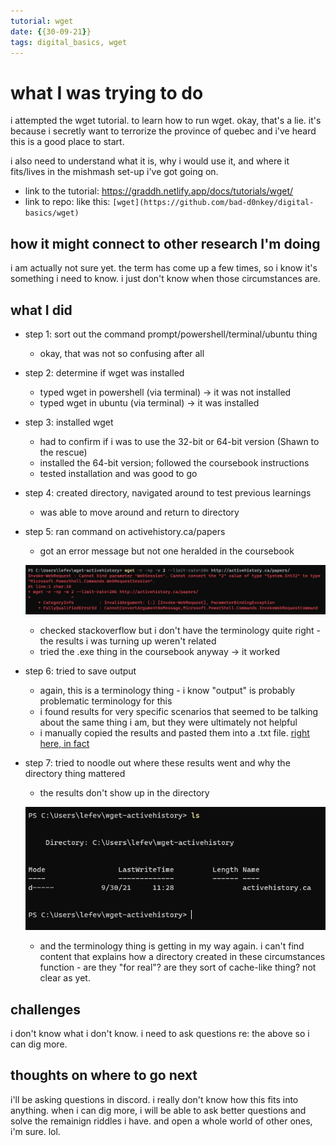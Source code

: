 ```yaml
---
tutorial: wget
date: {{30-09-21}}
tags: digital_basics, wget
---
```


# what I was trying to do

i attempted the wget tutorial. to learn how to run wget. 
okay, that's a lie. it's because i secretly want to terrorize the province of quebec and i've heard this is a good place to start. 

i also need to understand what it is, why i would use it, and where it fits/lives in the mishmash set-up i've got going on. 

+ link to the tutorial: https://graddh.netlify.app/docs/tutorials/wget/
+ link to repo: like this: `[wget](https://github.com/bad-d0nkey/digital-basics/wget)`

## how it might connect to other research I'm doing

i am actually not sure yet. the term has come up a few times, so i know it's something i need to know. i just don't know when those circumstances are. 

## what I did

+ step 1: sort out the command prompt/powershell/terminal/ubuntu thing
	+ okay, that was not so confusing after all
	
+ step 2: determine if wget was installed
	+ typed wget in powershell (via terminal) -> it was not installed
	+ typed wget in ubuntu (via terminal) -> it was installed 

+ step 3: installed wget
	+ had to confirm if i was to use the 32-bit or 64-bit version (Shawn to the rescue)
	+ installed the 64-bit version; followed the coursebook instructions
	+ tested installation and was good to go

+ step 4: created directory, navigated around to test previous learnings
	+ was able to move around and return to directory

+ step 5: ran command on activehistory.ca/papers
	+ got an error message but not one heralded in the coursebook
	
	![wget error](wget_error.PNG)

	+ checked stackoverflow but i don't have the terminology quite right - the results i was turning up weren't related
	+ tried the .exe thing in the coursebook anyway -> it worked

+ step 6: tried to save output
	+ again, this is a terminology thing - i know "output" is probably problematic terminology for this
	+ i found results for very specific scenarios that seemed to be talking about the same thing i am, but they were ultimately not helpful
	+ i manually copied the results and pasted them into a .txt file. [right here, in fact](wget_output)
 	
+ step 7: tried to noodle out where these results went and why the directory thing mattered
	+ the results don't show up in the directory

	![directory contents](wget_ls-directory.PNG)

	+ and the terminology thing is getting in my way again. i can't find content that explains how a directory created in these circumstances function - are they "for real"? are they sort of cache-like thing? not clear as yet.

## challenges 

i don't know what i don't know. i need to ask questions re: the above so i can dig more.

## thoughts on where to go next

i'll be asking questions in discord. i really don't know how this fits into anything. when i can dig more, i will be able to ask better questions and solve the remainign riddles i have. and open a whole world of other ones, i'm sure. lol.

